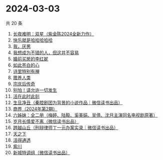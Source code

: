 # 2024-03-03

共 20 条

<!-- BEGIN WEREAD -->
<!-- 最后更新时间 2024-03-03 06:03:03 +0800 -->
1. [长夜难明：双星（紫金陈2024全新力作）](https://weread.qq.com/web/bookDetail/b5632fe0813ab88a5g014348)
1. [快乐就是哈哈哈哈哈](https://weread.qq.com/web/bookDetail/0c632db0813ab708ag0170b2)
1. [我，厌男](https://weread.qq.com/web/bookDetail/7f6326d0813ab88afg0193bb)
1. [我想成为不错的人，但这并不容易](https://weread.qq.com/web/bookDetail/45f32de0813ab898cg01475d)
1. [婚前买房的李红妮](https://weread.qq.com/web/bookDetail/a56323f0813ab8752g01251c)
1. [如此苍白的心](https://weread.qq.com/web/bookDetail/8a9323f0813ab79bcg0116ff)
1. [诗里特别有禅](https://weread.qq.com/web/bookDetail/ef432df0534c9bef4915ebb)
1. [赡养人类](https://weread.qq.com/web/bookDetail/a783203071eb6320a789765)
1. [宗庆后传奇](https://weread.qq.com/web/bookDetail/60f326c071bf486560f0928)
1. [别怕！请允许一切发生](https://weread.qq.com/web/bookDetail/0ad320b0813ab8648g010adc)
1. [活在此时此刻](https://weread.qq.com/web/bookDetail/e283207071728722e28cb43)
1. [生旦净丑（秦腔剧团为背景的小说作品｜微信读书出品）](https://weread.qq.com/web/bookDetail/f29326c0813ab88a0g016be6)
1. [商界（2024年第2期）](https://weread.qq.com/web/bookDetail/82832a70813ab8974g0137cc)
1. [六姊妹：全二册（梅婷、陆毅、奚美娟、吴倩、沈月主演同名电视剧原著）](https://weread.qq.com/web/bookDetail/51432e4071a73c495147467)
1. [岁月长情爱不离（微信读书出品）](https://weread.qq.com/web/bookDetail/b8632b20813ab888eg016d04)
1. [跨越山丘（刑辩律师丁一元办案实录｜微信读书出品）](https://weread.qq.com/web/bookDetail/64b32790813ab889eg0113e0)
1. [天之下](https://weread.qq.com/web/bookDetail/4de326a0721770aa4de95f4)
1. [活得通透](https://weread.qq.com/web/bookDetail/0b732cd072a6749e0b7921f)
1. [紫川](https://weread.qq.com/web/bookDetail/826325d05810ef82650f829)
1. [新城特调组（微信读书出品）](https://weread.qq.com/web/bookDetail/7f132890813ab8892g013aed)
<!-- END WEREAD -->